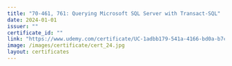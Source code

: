 ```yaml
---
title: "70-461, 761: Querying Microsoft SQL Server with Transact-SQL"
date: 2024-01-01
issuer: ""
certificate_id: ""
link: "https://www.udemy.com/certificate/UC-1adbb179-541a-4166-bd0a-b7c673c6f9de/"
image: /images/certificate/cert_24.jpg
layout: certificates
---
```

